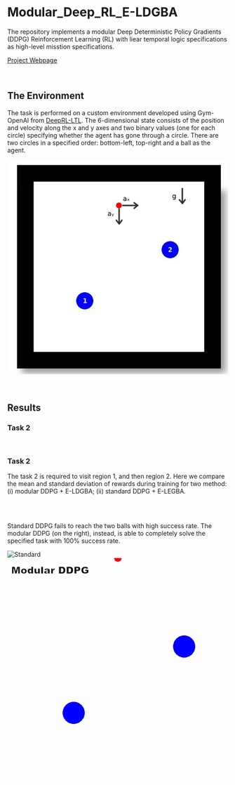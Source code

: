 # Modular_Deep_RL_E-LDGBA

The repository implements a modular Deep Deterministic Policy Gradients (DDPG) Reinforcement Learning (RL) with liear temporal logic specifications as high-level misstion specifications. 

[Project Webpage](https://github.com/mingyucai/Modular_Deep_RL/)

<br>

## The Environment
The task is performed on a custom environment developed using Gym-OpenAI from [DeepRL-LTL](https://github.com/RickyMexx/DeepRL-LTL). The 6-dimensional state consists of the position and velocity along the x and y axes and two binary values (one for each circle) specifying whether the agent has gone through a circle. There are two circles in a specified order: bottom-left, top-right and a ball as the agent.

![Ball-Pass](/Images/Ball-Pass_environment.jpg)

<br>

## Results

### Task 2



<br>

### Task 2
The task 2 is required to visit region 1, and then region 2. Here we compare the mean and standard deviation of rewards during training for two method: (i) modular DDPG + E-LDGBA; (ii) standard DDPG + E-LEGBA.

<br><br>

Standard DDPG fails to reach the two balls with high success rate.  The modular DDPG (on the right), instead, is able to completely solve the specified task with 100% success rate.


![Standard](/Images/Standard_DDPG_2.gif=50x50)
![Modular](/Images/Modular_DDPG_2.gif)


<br>
